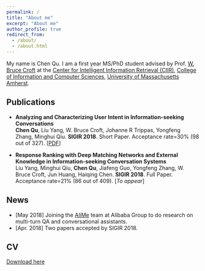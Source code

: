 ```yaml
---
permalink: /
title: "About me"
excerpt: "About me"
author_profile: true
redirect_from: 
  - /about/
  - /about.html
---
```


My name is Chen Qu. I am a first year MS/PhD student advised by Prof. [W. Bruce Croft](http://ciir.cs.umass.edu/croft) at the [Center for Intelligent Information Retrieval (CIIR)](http://ciir.cs.umass.edu/), [College of Information and Computer Sciences](https://www.cics.umass.edu/), [University of Massachusetts Amherst](https://www.umass.edu/).

## Publications
* **Analyzing and Characterizing User Intent in Information-seeking Conversations**  
**Chen Qu**, Liu Yang, W. Bruce Croft, Johanne R Trippas, Yongfeng Zhang, Minghui Qiu. **SIGIR 2018**. Short Paper. Acceptance rate=30% (98 out of 327). [[PDF](https://arxiv.org/abs/1804.08759)]

* **Response Ranking with Deep Matching Networks and External Knowledge in Information-seeking Conversation Systems**  
Liu Yang, Minghui Qiu, **Chen Qu**, Jiafeng Guo, Yongfeng Zhang, W. Bruce Croft, Jun Huang, Haiqing Chen. **SIGIR 2018**. Full Paper. Acceptance rate=21% (86 out of  409). [*To appear*]

## News
* [May 2018]  Joining the [AliMe](http://alixiaomi.com/) team at Alibaba Group to do research on multi-turn QA and conversational assistants.
* [Apr. 2018]  Two papers accepted by SIGIR 2018.

## CV
[Download here](https://chenqu.me/files/ChenQU_CV.pdf)
